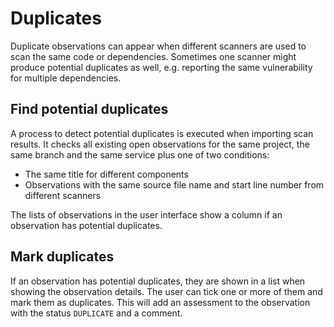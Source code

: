 # Duplicates

Duplicate observations can appear when different scanners are used to scan the same code or dependencies. Sometimes one scanner might produce potential duplicates as well, e.g. reporting the same vulnerability for multiple dependencies.

## Find potential duplicates

A process to detect potential duplicates is executed when importing scan results. It checks all existing open observations for the same project, the same branch and the same service plus one of two conditions:

* The same title for different components
* Observations with the same source file name and start line number from different scanners

The lists of observations in the user interface show a column if an observation has potential duplicates.

## Mark duplicates

If an observation has potential duplicates, they are shown in a list when showing the observation details. The user can tick one or more of them and mark them as duplicates. This will add an assessment to the observation with the status `DUPLICATE` and a comment.
